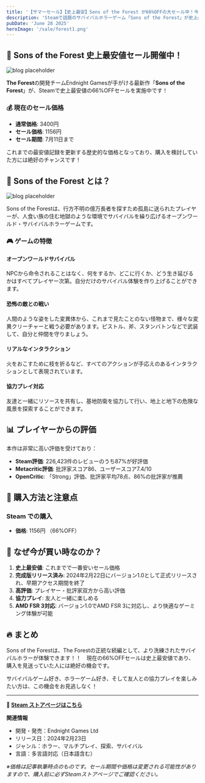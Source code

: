 ```yaml
---
title: '【サマーセール】【史上最安】Sons of the Forest が66%OFFの大セール中！今が買い時のサバイバルホラーゲーム'
description: 'Steamで話題のサバイバルホラーゲーム「Sons of the Forest」が史上最安値の66%OFFセール実施中！The Forestの続編として注目を集める本作の魅力と現在のセール情報を詳しく解説します。'
pubDate: 'June 28 2025'
heroImage: '/sale/forest1.png'
---
```


## 🎯 Sons of the Forest 史上最安値セール開催中！

![blog placeholder](/sale/forest2.png)

**The Forest**の開発チームEndnight Gamesが手がける最新作「**Sons of the Forest**」が、Steamで史上最安値の66%OFFセールを実施中です！

### 💰 現在のセール価格

- **通常価格**: 3400円
- **セール価格**: 1156円
- **セール期間**: 7月11日まで

これまでの最安値記録を更新する歴史的な価格となっており、購入を検討していた方には絶好のチャンスです！

## 🌲 Sons of the Forest とは？

![blog placeholder](/sale/forest3.png)

Sons of the Forestは、行方不明の億万長者を探すため孤島に送られたプレイヤーが、人食い族の住む地獄のような環境でサバイバルを繰り広げるオープンワールド・サバイバルホラーゲームです。

### 🎮 ゲームの特徴

#### オープンワールドサバイバル
NPCから命令されることはなく、何をするか、どこに行くか、どう生き延びるかはすべてプレイヤー次第。自分だけのサバイバル体験を作り上げることができます。

#### 恐怖の敵との戦い
人間のような姿をした変異体から、これまで見たことのない怪物まで、様々な変異クリーチャーと戦う必要があります。ピストル、斧、スタンバトンなどで武装して、自分と仲間を守りましょう。

#### リアルなインタラクション
火をおこすために枝を折るなど、すべてのアクションが手応えのあるインタラクションとして表現されています。

#### 協力プレイ対応
友達と一緒にリソースを共有し、基地防衛を協力して行い、地上と地下の危険な風景を探索することができます。

## 📊 プレイヤーからの評価

本作は非常に高い評価を受けており：

- **Steam評価**: 226,423件のレビューのうち87%が好評価
- **Metacritic評価**: 批評家スコア86、ユーザースコア7.4/10
- **OpenCritic**: 「Strong」評価、批評家平均78点、86%の批評家が推薦


## 🛒 購入方法と注意点

### Steam での購入
- **価格**: 1156円 （66%OFF）



## 🎊 なぜ今が買い時なのか？

1. **史上最安値**: これまでで一番安いセール価格
2. **完成版リリース済み**: 2024年2月22日にバージョン1.0として正式リリースされ、早期アクセス期間を終了
3. **高評価**: プレイヤー・批評家双方から高い評価
4. **協力プレイ**: 友人と一緒に楽しめる
5. **AMD FSR 3対応**: バージョン1.0でAMD FSR 3に対応し、より快適なゲーミング体験が可能

## 🔥 まとめ

Sons of the Forestは、The Forestの正統な続編として、より洗練されたサバイバルホラーが体験できます！！　現在の66%OFFセールは史上最安値であり、購入を見送っていた人には絶好の機会です。

サバイバルゲーム好き、ホラーゲーム好き、そして友人との協力プレイを楽しみたい方は、この機会をお見逃しなく！

---

**🛒 [Steam ストアページはこちら](https://store.steampowered.com/app/1326470/Sons_Of_The_Forest/)**

**関連情報**
- 開発・発売：Endnight Games Ltd
- リリース日：2024年2月23日
- ジャンル：ホラー、マルチプレイ、探索、サバイバル
- 言語：多言語対応（日本語含む）

*※価格は記事執筆時点のものです。セール期間や価格は変更される可能性がありますので、購入前に必ずSteamストアページでご確認ください。*